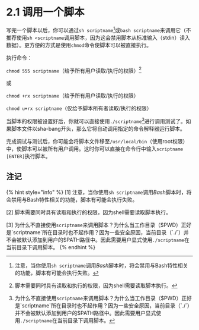 # 2.1 调用一个脚本

写完一个脚本以后，你可以通过`sh scriptname`[^1]或`bash scriptname`来调用它（不推荐使用`sh <scriptname`调用脚本，因为这会禁用脚本从标准输入（stdin）读入数据）。更方便的方式是使用`chmod`命令使脚本可以被直接执行。

执行命令：

`chmod 555 scriptname`（给予所有用户读取/执行的权限）[^2]

或

`chmod +rx scriptname`（给予所有用户读取/执行的权限）

`chmod u+rx scriptname`（仅给予脚本所有者读取/执行的权限）

当脚本的权限被设置好后，你就可以直接使用`./scriptname`[^3]进行调用测试了。如果脚本文件以sha-bang开头，那么它将自动调用指定的命令解释器运行脚本。

完成调试与测试后，你可能会将脚本文件移至`/usr/local/bin`（使用root权限）中，使脚本可以被所有用户调用。这时你可以直接在命令行中输入`scriptname [ENTER]`执行脚本。

## 注记

{% hint style="info" %}
[1] 注意，当你使用`sh scriptname`调用*Bash*脚本时，将会禁用与Bash特性相关的功能，脚本有可能会执行失败。

[2] 脚本需要同时具有读取和执行的权限，因为shell需要读取脚本执行。

[3] 为什么不直接使用`scriptname`来调用脚本？为什么当工作目录（$PWD）正好是`scriptname`所在目录时也不起作用？因为一些安全原因，当前目录（`./`）并不会被默认添加到用户的$PATH路径中。因此需要用户显式使用`./scriptname`在当前目录下调用脚本。
{% endhint %}

[^1]: 注意，当你使用`sh scriptname`调用*Bash*脚本时，将会禁用与Bash特性相关的功能，脚本有可能会执行失败。
[^2]: 脚本需要同时具有读取和执行的权限，因为shell需要读取脚本执行。
[^3]: 为什么不直接使用`scriptname`来调用脚本？为什么当工作目录（$PWD）正好是`scriptname`所在目录时也不起作用？因为一些安全原因，当前目录（`./`）并不会被默认添加到用户的$PATH路径中。因此需要用户显式使用`./scriptname`在当前目录下调用脚本。
